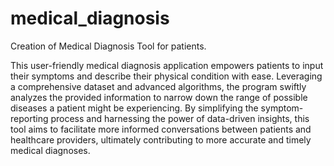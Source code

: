 # medical_diagnosis
Creation of Medical Diagnosis Tool for patients. 

This user-friendly medical diagnosis application empowers patients to input their symptoms and describe their physical condition with ease. Leveraging a comprehensive dataset and advanced algorithms, the program swiftly analyzes the provided information to narrow down the range of possible diseases a patient might be experiencing. By simplifying the symptom-reporting process and harnessing the power of data-driven insights, this tool aims to facilitate more informed conversations between patients and healthcare providers, ultimately contributing to more accurate and timely medical diagnoses.
